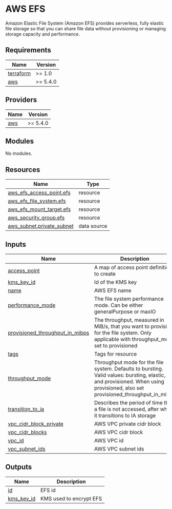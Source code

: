 # AWS EFS
Amazon Elastic File System (Amazon EFS) provides serverless, fully elastic file storage so that you can share file data without provisioning or managing storage capacity and performance. 
<!-- BEGIN_TF_DOCS -->
## Requirements

| Name | Version |
|------|---------|
| <a name="requirement_terraform"></a> [terraform](#requirement\_terraform) | >= 1.0 |
| <a name="requirement_aws"></a> [aws](#requirement\_aws) | >= 5.4.0 |

## Providers

| Name | Version |
|------|---------|
| <a name="provider_aws"></a> [aws](#provider\_aws) | >= 5.4.0 |

## Modules

No modules.

## Resources

| Name | Type |
|------|------|
| [aws_efs_access_point.efs](https://registry.terraform.io/providers/hashicorp/aws/latest/docs/resources/efs_access_point) | resource |
| [aws_efs_file_system.efs](https://registry.terraform.io/providers/hashicorp/aws/latest/docs/resources/efs_file_system) | resource |
| [aws_efs_mount_target.efs](https://registry.terraform.io/providers/hashicorp/aws/latest/docs/resources/efs_mount_target) | resource |
| [aws_security_group.efs](https://registry.terraform.io/providers/hashicorp/aws/latest/docs/resources/security_group) | resource |
| [aws_subnet.private_subnet](https://registry.terraform.io/providers/hashicorp/aws/latest/docs/data-sources/subnet) | data source |

## Inputs

| Name | Description | Type | Default | Required |
|------|-------------|------|---------|:--------:|
| <a name="input_access_point"></a> [access\_point](#input\_access\_point) | A map of access point definitions to create | `list(string)` | `[]` | no |
| <a name="input_kms_key_id"></a> [kms\_key\_id](#input\_kms\_key\_id) | Id of the KMS key | `string` | `null` | no |
| <a name="input_name"></a> [name](#input\_name) | AWS EFS name | `string` | `"armonik-efs"` | no |
| <a name="input_performance_mode"></a> [performance\_mode](#input\_performance\_mode) | The file system performance mode. Can be either generalPurpose or maxIO | `string` | `"generalPurpose"` | no |
| <a name="input_provisioned_throughput_in_mibps"></a> [provisioned\_throughput\_in\_mibps](#input\_provisioned\_throughput\_in\_mibps) | The throughput, measured in MiB/s, that you want to provision for the file system. Only applicable with throughput\_mode set to provisioned | `number` | `null` | no |
| <a name="input_tags"></a> [tags](#input\_tags) | Tags for resource | `any` | `{}` | no |
| <a name="input_throughput_mode"></a> [throughput\_mode](#input\_throughput\_mode) | Throughput mode for the file system. Defaults to bursting. Valid values: bursting, elastic, and provisioned. When using provisioned, also set provisioned\_throughput\_in\_mibps | `string` | `"bursting"` | no |
| <a name="input_transition_to_ia"></a> [transition\_to\_ia](#input\_transition\_to\_ia) | Describes the period of time that a file is not accessed, after which it transitions to IA storage | `string` | `"AFTER_7_DAYS"` | no |
| <a name="input_vpc_cidr_block_private"></a> [vpc\_cidr\_block\_private](#input\_vpc\_cidr\_block\_private) | AWS VPC private cidr block | `set(string)` | n/a | yes |
| <a name="input_vpc_cidr_blocks"></a> [vpc\_cidr\_blocks](#input\_vpc\_cidr\_blocks) | AWS VPC cidr block | `set(string)` | n/a | yes |
| <a name="input_vpc_id"></a> [vpc\_id](#input\_vpc\_id) | AWS VPC id | `string` | n/a | yes |
| <a name="input_vpc_subnet_ids"></a> [vpc\_subnet\_ids](#input\_vpc\_subnet\_ids) | AWS VPC subnet ids | `set(string)` | n/a | yes |

## Outputs

| Name | Description |
|------|-------------|
| <a name="output_id"></a> [id](#output\_id) | EFS id |
| <a name="output_kms_key_id"></a> [kms\_key\_id](#output\_kms\_key\_id) | KMS used to encrypt EFS |
<!-- END_TF_DOCS -->
